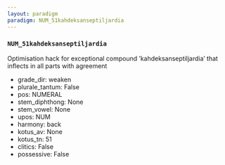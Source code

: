 ```yaml
---
layout: paradigm
paradigm: NUM_51kahdeksanseptiljardia
---
```

### ` NUM_51kahdeksanseptiljardia `

Optimisation hack for exceptional compound ’kahdeksanseptiljardia’ that inflects in all parts with agreement
* grade_dir: weaken
* plurale_tantum: False
* pos: NUMERAL
* stem_diphthong: None
* stem_vowel: None
* upos: NUM
* harmony: back
* kotus_av: None
* kotus_tn: 51
* clitics: False
* possessive: False
